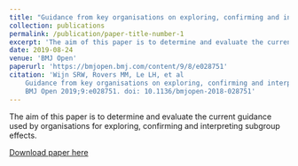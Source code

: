 ```yaml
---
title: "Guidance from key organisations on exploring, confirming and interpreting subgroup effects of medical treatments: a scoping review."
collection: publications
permalink: /publication/paper-title-number-1
excerpt: 'The aim of this paper is to determine and evaluate the current guidance used by organisations for exploring, confirming and interpreting subgroup effects.'
date: 2019-08-24
venue: 'BMJ Open'
paperurl: 'https://bmjopen.bmj.com/content/9/8/e028751'
citation: 'Wijn SRW, Rovers MM, Le LH, et al
    Guidance from key organisations on exploring, confirming and interpreting subgroup effects of medical treatments: a scoping review
    BMJ Open 2019;9:e028751. doi: 10.1136/bmjopen-2018-028751'
---
```

The aim of this paper is to determine and evaluate the current guidance used by organisations for exploring, confirming and interpreting subgroup effects.

[Download paper here](https://bmjopen.bmj.com/content/9/8/e028751)

